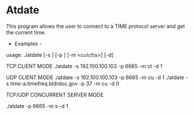 # Atdate
This program allows the user to connect to a TIME protocol server and get the current time.

- Examples -

usage: ./atdate [-s <serverhost>] [-p <port>] [-m <cu\ct\s>] [-d]

TCP CLIENT MODE
./atdate -s 192.100.100.103 -p 6665 -m ct -d 1

UDP CLIENT MODE
./atdate -s 192.100.100.103 -p 6665 -m cu -d 1
./atdate -s time-a.timefreq.bldrdoc.gov -p 37 -m cu -d 0

TCP/UDP CONCURRENT SERVER MODE

./atdate -p 6665 -m s -d 1
